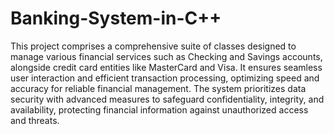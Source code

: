 # Banking-System-in-C++
This project comprises a comprehensive suite of classes designed to manage various financial services such as Checking and Savings accounts, alongside credit card entities like MasterCard and Visa. It ensures seamless user interaction and efficient transaction processing, optimizing speed and accuracy for reliable financial management. The system prioritizes data security with advanced measures to safeguard confidentiality, integrity, and availability, protecting financial information against unauthorized access and threats.
